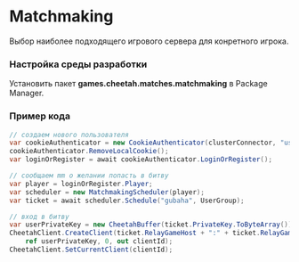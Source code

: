 # Matchmaking

Выбор наиболее подходящего игрового сервера для конретного игрока.

### Настройка среды разработки

Установить пакет **games.cheetah.matches.matchmaking** в Package Manager.

### Пример кода

```csharp
// создаем нового пользователя
var cookieAuthenticator = new CookieAuthenticator(clusterConnector, "user1");
cookieAuthenticator.RemoveLocalCookie();
var loginOrRegister = await cookieAuthenticator.LoginOrRegister();

// сообщаем mm о желании попасть в битву
var player = loginOrRegister.Player;
var scheduler = new MatchmakingScheduler(player);
var ticket = await scheduler.Schedule("gubaha", UserGroup);

// вход в битву
var userPrivateKey = new CheetahBuffer(ticket.PrivateKey.ToByteArray());
CheetahClient.CreateClient(ticket.RelayGameHost + ":" + ticket.RelayGamePort, (ushort)ticket.UserId, ticket.RoomId,
    ref userPrivateKey, 0, out clientId);
CheetahClient.SetCurrentClient(clientId);           
```
